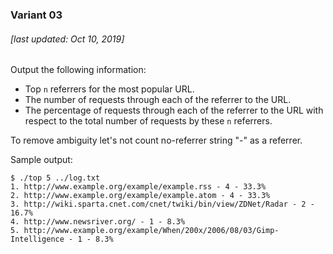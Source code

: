 ### Variant 03

###### [last updated: Oct 10, 2019]

Output the following information:

* Top `n` referrers for the most popular URL.
* The number of requests through each of the referrer to the URL.
* The percentage of requests through each of the referrer to the URL with respect to the total number of requests by these `n` referrers.

To remove ambiguity let's not count no-referrer string "-" as a referrer.

Sample output:

```
$ ./top 5 ../log.txt
1. http://www.example.org/example/example.rss - 4 - 33.3%
2. http://www.example.org/example/example.atom - 4 - 33.3%
3. http://wiki.sparta.cnet.com/cnet/twiki/bin/view/ZDNet/Radar - 2 - 16.7%
4. http://www.newsriver.org/ - 1 - 8.3%
5. http://www.example.org/example/When/200x/2006/08/03/Gimp-Intelligence - 1 - 8.3%
```
